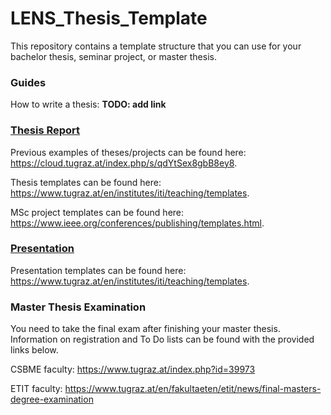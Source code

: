 # LENS_Thesis_Template

This repository contains a template structure that you can use for your bachelor thesis, seminar project, or master thesis.

### Guides

How to write a thesis: **TODO: add link**

### [Thesis Report](thesis_report/readme.md)

Previous examples of theses/projects can be found here: https://cloud.tugraz.at/index.php/s/qdYtSex8gbB8ey8.

Thesis templates can be found here: https://www.tugraz.at/en/institutes/iti/teaching/templates.

MSc project templates can be found here: https://www.ieee.org/conferences/publishing/templates.html.

### [Presentation](presentation/readme.md)

Presentation templates can be found here: https://www.tugraz.at/en/institutes/iti/teaching/templates.

### Master Thesis Examination

You need to take the final exam after finishing your master thesis. Information on registration and To Do lists can be found with the provided links below.

CSBME faculty: https://www.tugraz.at/index.php?id=39973

ETIT faculty: https://www.tugraz.at/en/fakultaeten/etit/news/final-masters-degree-examination